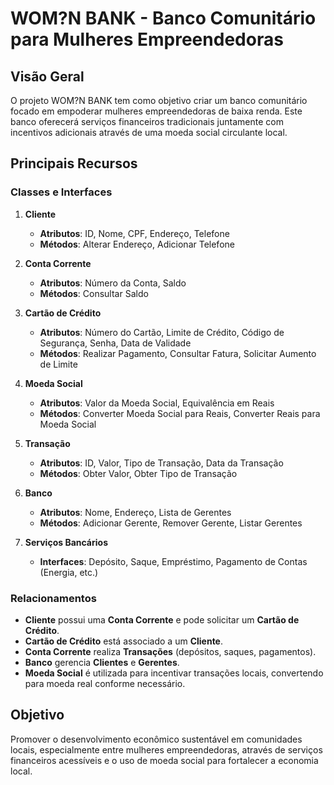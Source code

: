 # WOM?N BANK - Banco Comunitário para Mulheres Empreendedoras

## Visão Geral

O projeto WOM?N BANK tem como objetivo criar um banco comunitário focado em empoderar mulheres empreendedoras de baixa renda. Este banco oferecerá serviços financeiros tradicionais juntamente com incentivos adicionais através de uma moeda social circulante local.

## Principais Recursos

### Classes e Interfaces

1. **Cliente**
   - **Atributos**: ID, Nome, CPF, Endereço, Telefone
   - **Métodos**: Alterar Endereço, Adicionar Telefone

2. **Conta Corrente**
   - **Atributos**: Número da Conta, Saldo
   - **Métodos**: Consultar Saldo

3. **Cartão de Crédito**
   - **Atributos**: Número do Cartão, Limite de Crédito, Código de Segurança, Senha, Data de Validade
   - **Métodos**: Realizar Pagamento, Consultar Fatura, Solicitar Aumento de Limite

4. **Moeda Social**
   - **Atributos**: Valor da Moeda Social, Equivalência em Reais
   - **Métodos**: Converter Moeda Social para Reais, Converter Reais para Moeda Social

5. **Transação**
   - **Atributos**: ID, Valor, Tipo de Transação, Data da Transação
   - **Métodos**: Obter Valor, Obter Tipo de Transação

6. **Banco**
   - **Atributos**: Nome, Endereço, Lista de Gerentes
   - **Métodos**: Adicionar Gerente, Remover Gerente, Listar Gerentes

7. **Serviços Bancários**
   - **Interfaces**: Depósito, Saque, Empréstimo, Pagamento de Contas (Energia, etc.)

### Relacionamentos

- **Cliente** possui uma **Conta Corrente** e pode solicitar um **Cartão de Crédito**.
- **Cartão de Crédito** está associado a um **Cliente**.
- **Conta Corrente** realiza **Transações** (depósitos, saques, pagamentos).
- **Banco** gerencia **Clientes** e **Gerentes**.
- **Moeda Social** é utilizada para incentivar transações locais, convertendo para moeda real conforme necessário.

## Objetivo

Promover o desenvolvimento econômico sustentável em comunidades locais, especialmente entre mulheres empreendedoras, através de serviços financeiros acessíveis e o uso de moeda social para fortalecer a economia local.